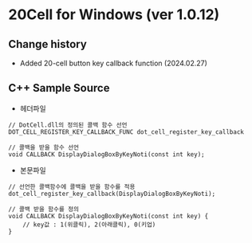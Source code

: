 # 20Cell for Windows (ver 1.0.12)

## Change history
* Added 20-cell button key callback function (2024.02.27)

## C++ Sample Source
* 헤더파일 
```
// DotCell.dll의 정의된 콜백 함수 선언
DOT_CELL_REGISTER_KEY_CALLBACK_FUNC dot_cell_register_key_callback

// 콜백을 받을 함수 선언
void CALLBACK DisplayDialogBoxByKeyNoti(const int key);
```

* 본문파일
```
// 선언한 콜백함수에 콜백을 받을 함수를 적용
dot_cell_register_key_callback(DisplayDialogBoxByKeyNoti);

// 콜백 받을 함수를 정의
void CALLBACK DisplayDialogBoxByKeyNoti(const int key) {
    // key값 : 1(위클릭), 2(아래클릭), 0(키업)
}
```
